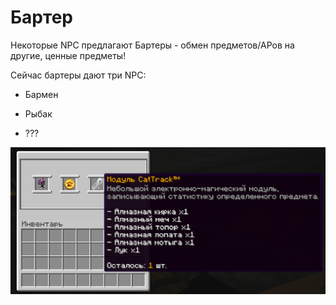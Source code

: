 # Бартер <Badge type="warning" text="В Бете" />

Некоторые NPC предлагают Бартеры - обмен предметов/АРов на другие, ценные предметы!

Сейчас бартеры дают три NPC:

- Бармен

- Рыбак

- ???

![Пример бартера](/assets/gameplay/unique/qol/barter.png)